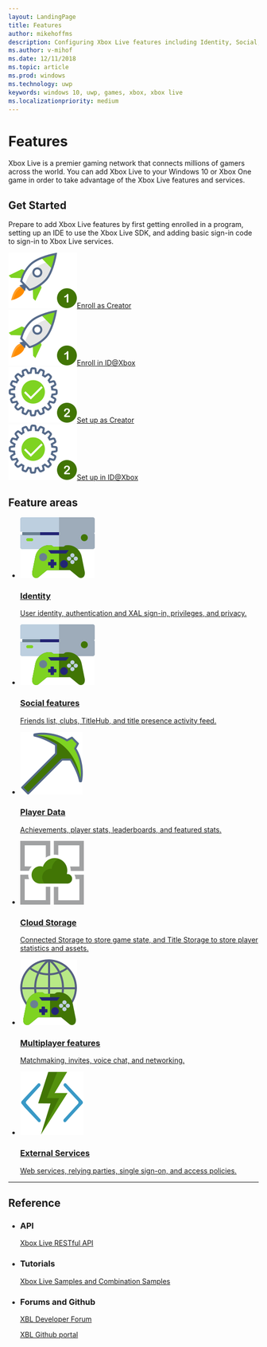 ```yaml
---
layout: LandingPage
title: Features
author: mikehoffms
description: Configuring Xbox Live features including Identity, Social, Data, Storage, Multiplayer, and External Services.
ms.author: v-mihof
ms.date: 12/11/2018
ms.topic: article
ms.prod: windows
ms.technology: uwp
keywords: windows 10, uwp, games, xbox, xbox live
ms.localizationpriority: medium
---
```


<h1>Features</h1>

<p>
    Xbox Live is a premier gaming network that connects millions of gamers across the world.
    You can add Xbox Live to your Windows 10 or Xbox One game in order to take advantage of the Xbox Live features and services.
</p>


<h2>Get Started</h2>

<p>
    Prepare to add Xbox Live features by first getting enrolled in a program, setting up an IDE to use the Xbox Live SDK, and adding basic sign-in code to sign-in to Xbox Live services.
</p>
<div class="ico48Case halfStack">
    <div class="ico48Link"><a href="https://www.xbox.com/en-US/developers/creators-program/" data-linktype="absolute-path"><img src="../images/common/enroll_step1_icon.svg" alt="enroll in creators icon"><span>Enroll as Creator</span></a></div>
    <div class="ico48Link"><a href="https://www.xbox.com/en-US/developers/id" data-linktype="absolute-path"><img src="../images/common/enroll_step1_icon.svg" alt="enroll in ID at Xbox icon"><span>Enroll in ID@Xbox</span></a></div>
    <div class="ico48Link"><a href="../get-started-with-creators/get-started-with-xbox-live-creators.md"><img src="../images/common/setup_step2_icon.svg" alt="Setup for creators icon"><span>Set up as Creator</span></a></div>
    <div class="ico48Link"><a href="../get-started-with-partner/get-started-with-xbox-live-partner.md"><img src="../images/common/setup_step2_icon.svg" alt="setup for ID at Xbox developers icon"><span>Set up in ID@Xbox</span></a></div>
</div>

<h2>Feature areas</h2>
<ul class="cardsF panelContent cols cols2">
    <li>
        <a href="identity/index.md">
        <div class="cardSize">
            <div class="cardPadding">
                <div class="card">
                    <div class="cardImageOuter">
                        <div class="cardImage">
                            <img src="../images/common/xbl_socialplatform.svg" alt="Social features" />
                        </div>
                    </div>
                    <div class="cardText">
                        <h3>Identity</h3>
                        <p>User identity, authentication and XAL sign-in, privileges, and privacy.</p>
                    </div>
                </div>
            </div>
        </div>
        </a>
    </li>
    <li>
        <a href="../social-platform/social-platform.md">
        <div class="cardSize">
            <div class="cardPadding">
                <div class="card">
                    <div class="cardImageOuter">
                        <div class="cardImage">
                            <img src="../images/common/xbl_socialplatform.svg" alt="Social features" />
                        </div>
                    </div>
                    <div class="cardText">
                        <h3>Social features</h3>
                        <p>Friends list, clubs, TitleHub, and title presence activity feed.</p>
                    </div>
                </div>
            </div>
        </div>
        </a>
    </li>
    <li>
        <a href="../data-platform/data-platform.md">
        <div class="cardSize">
            <div class="cardPadding">
                <div class="card">
                    <div class="cardImageOuter">
                        <div class="cardImage">
                            <img src="../images/common/xbl_i_data-mining.svg" alt="Player Data" />
                        </div>
                    </div>
                    <div class="cardText">
                        <h3>Player Data</h3>
                        <p>Achievements, player stats, leaderboards, and featured stats.</p>
                    </div>
                </div>
            </div>
        </div>
        </a>
    </li>
    <li>
        <a href="../storage-platform/storage-platform.md">
        <div class="cardSize">
            <div class="cardPadding">
                <div class="card">
                    <div class="cardImageOuter">
                        <div class="cardImage">
                            <img src="../images/common/xbl_storage_platform.svg" alt="Cloud Storage" />
                        </div>
                    </div>
                    <div class="cardText">
                        <h3>Cloud Storage</h3>
                        <p>Connected Storage to store game state, and Title Storage to store player statistics and assets.</p>
                    </div>
                </div>
            </div>
        </div>
        </a>
    </li>
    <li>
        <a href="../multiplayer/multiplayer-platform.md">
        <div class="cardSize">
            <div class="cardPadding">
                <div class="card">
                    <div class="cardImageOuter">
                        <div class="cardImage">
                            <img src="../images/common/xbl_multiplayer icon.svg" alt="Multiplayer features" />
                        </div>
                    </div>
                    <div class="cardText">
                        <h3>Multiplayer features</h3>
                        <p>Matchmaking, invites, voice chat, and networking.</p>
                    </div>
                </div>
            </div>
        </div>
        </a>
    </li>
    <li>
        <a href="external-services/external-services.md">
        <div class="cardSize">
            <div class="cardPadding">
                <div class="card">
                    <div class="cardImageOuter">
                        <div class="cardImage">
                            <img src="../images/common/xbl_real_time_activity.svg" alt="Real Time Activity Service" />
                        </div>
                    </div>
                    <div class="cardText">
                        <h3>External Services</h3>
                        <p>Web services, relying parties, single sign-on, and access policies.</p>
                    </div>
                </div>
            </div>
        </div>
        </a>
    </li>
</ul>

<hr>
<h2>Reference</h2>
<ul class="panelContent cardsW">
    <li>
        <div class="cardSize">
            <div class="cardPadding">
                <div class="card">
                    <div class="cardText">
                        <h3>API</h3>
                        <p><a href="../xbox-live-rest/atoc-xboxlivews-reference.md">Xbox Live RESTful API</a></p>
                    </div>
                </div>
            </div>
        </div>
    </li>
    <li>
        <div class="cardSize">
            <div class="cardPadding">
                <div class="card">
                    <div class="cardText">
                        <h3>Tutorials</h3>
                        <p><a href="../samples.md">Xbox Live Samples and Combination Samples</a></p>
                     </div>
                </div>
            </div>
        </div>
    </li>
    <li>
        <div class="cardSize">
            <div class="cardPadding">
                <div class="card">
                    <div class="cardText">
                        <h3>Forums and Github </h3>
                        <p><a href="https://forums.xboxlive.com/index.html" data-linktype="absolute-path">XBL Developer Forum</a></p>
                        <p><a href="https://github.com/Microsoft/xbox-live-api" data-linktype="absolute-path">XBL Github portal</a></p>
                     </div>
                </div>
            </div>
        </div>
    </li>
</ul>
